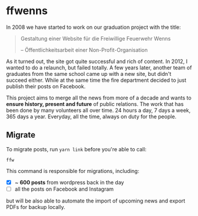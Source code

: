 # ffwenns

In 2008 we have started to work on our graduation project with the title:

> Gestaltung einer Website für die Freiwillige Feuerwehr Wenns
>
> – Öffentlichkeitsarbeit einer Non-Profit-Organisation

As it turned out, the site got quite successful and rich of content. In 2012, I wanted to do a relaunch, but failed totally. A few years later, another team of graduates from the same school came up with a new site, but didn't succeed either. While at the same time the fire department decided to just publish their posts on Facebook.

This project aims to merge all the news from more of a decade and wants to **ensure history, present and future** of public relations. The work that has been done by many volunteers all over time. 24 hours a day, 7 days a week, 365 days a year. Everyday, all the time, always on duty for the people.

## Migrate

To migrate posts, run `yarn link` before you're able to call:

```
ffw
```

This command is responsible for migrations, including:

- [x] ~ **600 posts** from wordpress back in the day
- [ ] all the posts on Facebook and Instagram

but will be also able to automate the import of upcoming news and export PDFs for backup locally.
